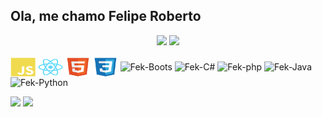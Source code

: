 
 ## Ola, me chamo Felipe Roberto
<div align="center">
	<a href="https://github.com/fekzim"> </a>
  <img height="180em" src="https://github-readme-stats.vercel.app/api?username=feliperobertosouz&show_icons=true&theme=dracula&include_all_commits=true&count_private=true"/>
  <img height="180em" src="https://github-readme-stats.vercel.app/api/top-langs/?username=feliperobertosouz&layout=compact&langs_count=7&theme=dracula"/>
</div>
<div style="display: inline_block;decoration:none "><br>
	<img align="center" alt="Fek-Js" height="30" width="40" src="https://raw.githubusercontent.com/devicons/devicon/master/icons/javascript/javascript-plain.svg">
	<img align="center" alt="Fek-React" height="30" width="40" src="https://raw.githubusercontent.com/devicons/devicon/master/icons/react/react-original.svg">
  	<img align="center" alt="Fek-HTML" height="30" width="40" src="https://raw.githubusercontent.com/devicons/devicon/master/icons/html5/html5-original.svg">
	<img align="center" alt="Fek-CSS" height="30" width="40" src="https://raw.githubusercontent.com/devicons/devicon/master/icons/css3/css3-original.svg">
	<img align="center" alt="Fek-Boots" height="30" width="40" src="https://cdn.jsdelivr.net/gh/devicons/devicon/icons/bootstrap/bootstrap-plain.svg" />
	<img align="center" alt="Fek-C#" height="30" width="40" src="https://cdn.jsdelivr.net/gh/devicons/devicon/icons/csharp/csharp-original.svg" />	
	<img align="center" alt="Fek-php" height="30" width="40" src="https://cdn.jsdelivr.net/gh/devicons/devicon/icons/php/php-plain.svg" />
	<img align="center" alt="Fek-Java" height="30" width="40" src="https://cdn.jsdelivr.net/gh/devicons/devicon/icons/java/java-original.svg" />
	<img align="center" alt="Fek-Python" height="30" width="40" src="https://cdn.jsdelivr.net/gh/devicons/devicon/icons/python/python-original.svg"/>
 	<br>
	<p> </p>
	<a href = "mailto:adventur3gamaz@gmail.com"><img src="https://img.shields.io/badge/-Gmail-%23333?style=for-the-badge&logo=gmail&logoColor=white" target=""></a>
	<a href="https://www.linkedin.com/in/felipe-roberto-souza-silva-150aa8237/" target="_blank"><img src="https://img.shields.io/badge/-LinkedIn-%230077B5?style=for-the-badge&logo=linkedin&logoColor=white" target=""></a>          
</div>	

